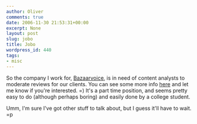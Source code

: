 ```yaml
---
author: Oliver
comments: true
date: 2006-11-30 21:53:31+00:00
excerpt: None
layout: post
slug: jobo
title: Jobo
wordpress_id: 440
tags:
- misc
---
```


So the company I work for, <a href="http://www.bazaarvoice.com">Bazaarvoice</a>, is in need of content analysts to moderate reviews for our clients.  You can see some more info <a href="http://bazaarvoice.com/jobs.html#CA">here</a> and let me know if you're interested. =)  It's a part time position, and seems pretty easy to do (although perhaps boring) and easily done by a college student.

Umm, I'm sure I've got other stuff to talk about, but I guess it'll have to wait. =p